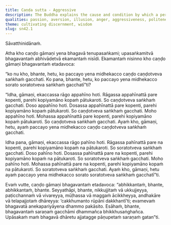 ```yaml
---
title: Caṇḍa sutta - Aggressive
description: The Buddha explains the cause and condition by which a person comes to be recognized as aggressive or gentle. He illuminates how the presence or absence of passion, aversion, and illusion determines whether one is susceptible to provocation and reacts with anger, or remains unshaken.
qualities: passion, aversion, illusion, anger, aggressiveness, politeness, unassuming
theme: cultivating discernment, wisdom
slug: sn42.1
---
```


Sāvatthinidānaṁ.

Atha kho caṇḍo gāmaṇi yena bhagavā tenupasaṅkami; upasaṅkamitvā bhagavantaṁ abhivādetvā ekamantaṁ nisīdi. Ekamantaṁ nisinno kho caṇḍo gāmaṇi bhagavantaṁ etadavoca:

“ko nu kho, bhante, hetu, ko paccayo yena midhekacco caṇḍo caṇḍotveva saṅkhaṁ gacchati. Ko pana, bhante, hetu, ko paccayo yena midhekacco sorato soratotveva saṅkhaṁ gacchatī”ti?

“Idha, gāmaṇi, ekaccassa rāgo appahīno hoti. Rāgassa appahīnattā pare kopenti, parehi kopiyamāno kopaṁ pātukaroti. So caṇḍotveva saṅkhaṁ gacchati. Doso appahīno hoti. Dosassa appahīnattā pare kopenti, parehi kopiyamāno kopaṁ pātukaroti. So caṇḍotveva saṅkhaṁ gacchati. Moho appahīno hoti. Mohassa appahīnattā pare kopenti, parehi kopiyamāno kopaṁ pātukaroti. So caṇḍotveva saṅkhaṁ gacchati. Ayaṁ kho, gāmaṇi, hetu, ayaṁ paccayo yena midhekacco caṇḍo caṇḍotveva saṅkhaṁ gacchati.

Idha pana, gāmaṇi, ekaccassa rāgo pahīno hoti. Rāgassa pahīnattā pare na kopenti, parehi kopiyamāno kopaṁ na pātukaroti. So soratotveva saṅkhaṁ gacchati. Doso pahīno hoti. Dosassa pahīnattā pare na kopenti, parehi kopiyamāno kopaṁ na pātukaroti. So soratotveva saṅkhaṁ gacchati. Moho pahīno hoti. Mohassa pahīnattā pare na kopenti, parehi kopiyamāno kopaṁ na pātukaroti. So soratotveva saṅkhaṁ gacchati. Ayaṁ kho, gāmaṇi, hetu ayaṁ paccayo yena midhekacco sorato soratotveva saṅkhaṁ gacchatī”ti.

Evaṁ vutte, caṇḍo gāmaṇi bhagavantaṁ etadavoca: “abhikkantaṁ, bhante, abhikkantaṁ, bhante. Seyyathāpi, bhante, nikkujjitaṁ vā ukkujjeyya, paṭicchannaṁ vā vivareyya, mūḷhassa vā maggaṁ ācikkheyya, andhakāre vā telapajjotaṁ dhāreyya: ‘cakkhumanto rūpāni dakkhantī’ti; evamevaṁ bhagavatā anekapariyāyena dhammo pakāsito. Esāhaṁ, bhante, bhagavantaṁ saraṇaṁ gacchāmi dhammañca bhikkhusaṅghañca. Upāsakaṁ maṁ bhagavā dhāretu ajjatagge pāṇupetaṁ saraṇaṁ gatan”ti.
